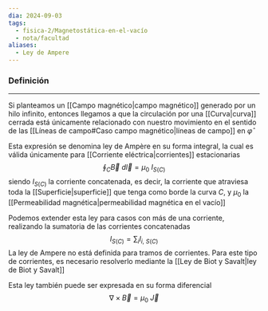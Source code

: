 ```yaml
---
dia: 2024-09-03
tags:
  - fisica-2/Magnetostática-en-el-vacío
  - nota/facultad
aliases:
  - Ley de Ampere
---
```

### Definición
---
Si planteamos un [[Campo magnético|campo magnético]] generado por un hilo infinito, entonces llegamos a que la circulación por una [[Curva|curva]] cerrada está únicamente relacionado con nuestro movimiento en el sentido de las [[Líneas de campo#Caso campo magnético|líneas de campo]] en $\hat{\varphi}$ 

Esta expresión se denomina ley de Ampère en su forma integral, la cual es válida únicamente para [[Corriente eléctrica|corrientes]] estacionarias $$ \oint_{C} \vec{B} ~ d\vec{l} = \mu_0 ~ I_{S(C)} $$ siendo $I_{S(C)}$ la corriente concatenada, es decir, la corriente que atraviesa toda la [[Superficie|superficie]] que tenga como borde la curva $C$, y $\mu_0$ la [[Permeabilidad magnética|permeabilidad magnética en el vacío]]

Podemos extender esta ley para casos con más de una corriente, realizando la sumatoria de las corrientes concatenadas $$ I_{S(C)} = \sum_i I_{i,~S(C)} $$
La ley de Ampere no está definida para tramos de corrientes. Para este tipo de corrientes, es necesario resolverlo mediante la [[Ley de Biot y Savalt|ley de Biot y Savalt]]

Esta ley también puede ser expresada en su forma diferencial $$ \nabla \times \vec{B} = \mu_0 ~ \vec{J} $$